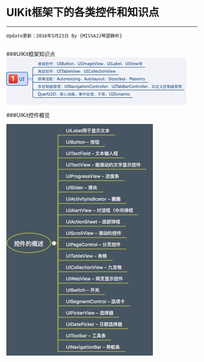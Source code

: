 # UIKit框架下的各类控件和知识点


---
```objc
Update更新：2016年5月23日 By {MISSAJJ琴瑟静听}
 
```

###UIKit框架知识点
![image](UIKIT.png)


###UIKit控件概览

![image](控件概述.png)



